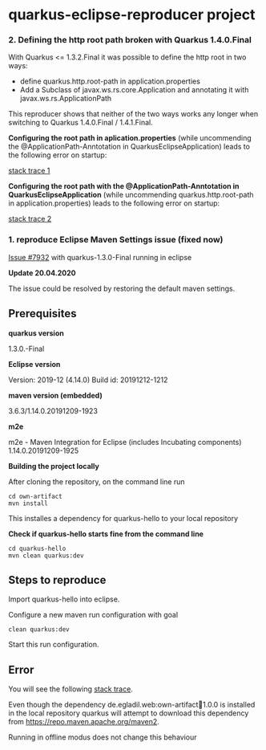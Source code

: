 # quarkus-eclipse-reproducer project

### 2. Defining the http root path broken with Quarkus 1.4.0.Final

With Quarkus <= 1.3.2.Final it was possible to define the http root in two ways:

* define quarkus.http.root-path in application.properties
* Add a Subclass of javax.ws.rs.core.Application and annotating it with javax.ws.rs.ApplicationPath

This reproducer shows that neither of the two ways works any longer when switching to Quarkus 1.4.0.Final / 1.4.1.Final.

__Configuring the root path in aplication.properties__ (while uncommending the @ApplicationPath-Anntotation  in QuarkusEclipseApplication) leads to the following error on startup:

[stack trace 1](./config-root-in-application-properties.txt)


__Configuring the root path with the @ApplicationPath-Anntotation in QuarkusEclipseApplication__ (while uncommending quarkus.http.root-path in application.properties) leads to the following error on startup:

[stack trace 2](./config-root-in-application-class.txt)


### 1. reproduce Eclipse Maven Settings issue (fixed now)

[Issue #7932](https://github.com/quarkusio/quarkus/issues/7932) with quarkus-1.3.0-Final running in eclipse

__Update 20.04.2020__

The issue could be resolved by restoring the default maven settings.

## Prerequisites

__quarkus version__

1.3.0.-Final

__Eclipse version__

Version: 2019-12 (4.14.0)
Build id: 20191212-1212

__maven version (embedded)__

3.6.3/1.14.0.20191209-1923

__m2e__

m2e - Maven Integration for Eclipse (includes Incubating components) 1.14.0.20191209-1925


__Building the project locally__

After cloning the repository, on the command line run

	cd own-artifact
	mvn install


This installes a dependency for quarkus-hello to your local repository

__Check if quarkus-hello starts fine from the command line__

	cd quarkus-hello
	mvn clean quarkus:dev

## Steps to reproduce

Import quarkus-hello into eclipse.

Configure a new maven run configuration with goal

	clean quarkus:dev

Start this run configuration.

## Error

You will see the following [stack trace](./m2e-stacktrace.txt).

Even though the dependency de.egladil.web:own-artifact:jar:1.0.0 is installed in the local repository quarkus will attempt to download this dependency from https://repo.maven.apache.org/maven2.

Running in offline modus does not change this behaviour


